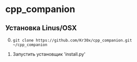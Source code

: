 # cpp_companion

## Установка Linus/OSX

0) ```git clone https://github.com/Kr30x/cpp_companion.git ~/cpp_companion```

1) Запустить установщик 'install.py'
